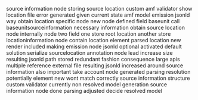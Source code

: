 source information node storing source location custom amf validator show location file error generated given current state amf model emission jsonld way obtain location specific node new node defined field baseunit call baseunitsourceinformation necessary information obtain source location node internally node two field one store root location another store locationinformation node contain location element parsed location new render included making emission node jsonld optional activated default solution serialize sourcelocation annotation node lead increase size resulting jsonld path stored redundant fashion consequence large apis multiple reference external file resulting jsonld increased around source information also important take account node generated parsing resolution potentially element new wont match correctly source information structure custom validator currently non resolved model generation source information node done parsing adjusted decide resolved model